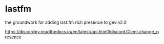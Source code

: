 # lastfm

the groundwork for adding last.fm rich presence to gevin2.0

https://discordpy.readthedocs.io/en/latest/api.html#discord.Client.change_presence
